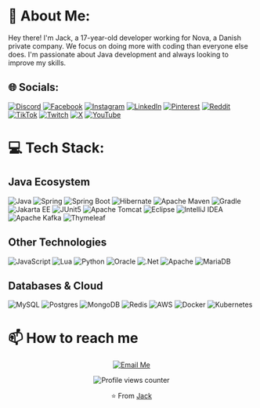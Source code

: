 # 💫 About Me:
Hey there! I'm Jack, a 17-year-old developer working for Nova, a Danish private company. We focus on doing more with coding than everyone else does. I'm passionate about Java development and always looking to improve my skills.

## 🌐 Socials:
[![Discord](https://img.shields.io/badge/Discord-%237289DA.svg?logo=discord&logoColor=white)](https://discord.gg/jackharvest) [![Facebook](https://img.shields.io/badge/Facebook-%231877F2.svg?logo=Facebook&logoColor=white)](https://facebook.com/jackharvest) [![Instagram](https://img.shields.io/badge/Instagram-%23E4405F.svg?logo=Instagram&logoColor=white)](https://instagram.com/jackharvest) [![LinkedIn](https://img.shields.io/badge/LinkedIn-%230077B5.svg?logo=linkedin&logoColor=white)](https://linkedin.com/in/jackharvest) [![Pinterest](https://img.shields.io/badge/Pinterest-%23E60023.svg?logo=Pinterest&logoColor=white)](https://pinterest.com/jackharvest) [![Reddit](https://img.shields.io/badge/Reddit-%23FF4500.svg?logo=Reddit&logoColor=white)](https://reddit.com/user/jackharvest) [![TikTok](https://img.shields.io/badge/TikTok-%23000000.svg?logo=TikTok&logoColor=white)](https://tiktok.com/@jackharvest) [![Twitch](https://img.shields.io/badge/Twitch-%239146FF.svg?logo=Twitch&logoColor=white)](https://twitch.tv/jackharvest) [![X](https://img.shields.io/badge/X-black.svg?logo=X&logoColor=white)](https://x.com/jackharvest) [![YouTube](https://img.shields.io/badge/YouTube-%23FF0000.svg?logo=YouTube&logoColor=white)](https://youtube.com/@jackharvest) 

# 💻 Tech Stack:
## Java Ecosystem
![Java](https://img.shields.io/badge/java-%23ED8B00.svg?style=for-the-badge&logo=openjdk&logoColor=white)
![Spring](https://img.shields.io/badge/spring-%236DB33F.svg?style=for-the-badge&logo=spring&logoColor=white)
![Spring Boot](https://img.shields.io/badge/Spring_Boot-F2F4F9?style=for-the-badge&logo=spring-boot)
![Hibernate](https://img.shields.io/badge/Hibernate-59666C?style=for-the-badge&logo=Hibernate&logoColor=white)
![Apache Maven](https://img.shields.io/badge/Apache%20Maven-C71A36?style=for-the-badge&logo=Apache%20Maven&logoColor=white)
![Gradle](https://img.shields.io/badge/Gradle-02303A.svg?style=for-the-badge&logo=Gradle&logoColor=white)
![Jakarta EE](https://img.shields.io/badge/Jakarta%20EE-F05032.svg?style=for-the-badge&logo=Jakarta%20EE&logoColor=white)
![JUnit5](https://img.shields.io/badge/JUnit5-25A162?style=for-the-badge&logo=junit5&logoColor=white)
![Apache Tomcat](https://img.shields.io/badge/apache%20tomcat-%23F8DC75.svg?style=for-the-badge&logo=apache-tomcat&logoColor=black)
![Eclipse](https://img.shields.io/badge/Eclipse-FE7A16.svg?style=for-the-badge&logo=Eclipse&logoColor=white)
![IntelliJ IDEA](https://img.shields.io/badge/IntelliJIDEA-000000.svg?style=for-the-badge&logo=intellij-idea&logoColor=white)
![Apache Kafka](https://img.shields.io/badge/Apache%20Kafka-000?style=for-the-badge&logo=apachekafka)
![Thymeleaf](https://img.shields.io/badge/Thymeleaf-%23005C0F.svg?style=for-the-badge&logo=Thymeleaf&logoColor=white)

## Other Technologies
![JavaScript](https://img.shields.io/badge/javascript-%23323330.svg?style=for-the-badge&logo=javascript&logoColor=%23F7DF1E)
![Lua](https://img.shields.io/badge/lua-%232C2D72.svg?style=for-the-badge&logo=lua&logoColor=white)
![Python](https://img.shields.io/badge/python-3670A0?style=for-the-badge&logo=python&logoColor=ffdd54)
![Oracle](https://img.shields.io/badge/Oracle-F80000?style=for-the-badge&logo=oracle&logoColor=white)
![.Net](https://img.shields.io/badge/.NET-5C2D91?style=for-the-badge&logo=.net&logoColor=white)
![Apache](https://img.shields.io/badge/apache-%23D42029.svg?style=for-the-badge&logo=apache&logoColor=white)
![MariaDB](https://img.shields.io/badge/MariaDB-003545?style=for-the-badge&logo=mariadb&logoColor=white)

## Databases & Cloud
![MySQL](https://img.shields.io/badge/mysql-%2300f.svg?style=for-the-badge&logo=mysql&logoColor=white)
![Postgres](https://img.shields.io/badge/postgres-%23316192.svg?style=for-the-badge&logo=postgresql&logoColor=white)
![MongoDB](https://img.shields.io/badge/MongoDB-%234ea94b.svg?style=for-the-badge&logo=mongodb&logoColor=white)
![Redis](https://img.shields.io/badge/redis-%23DD0031.svg?style=for-the-badge&logo=redis&logoColor=white)
![AWS](https://img.shields.io/badge/AWS-%23FF9900.svg?style=for-the-badge&logo=amazon-aws&logoColor=white)
![Docker](https://img.shields.io/badge/docker-%230db7ed.svg?style=for-the-badge&logo=docker&logoColor=white)
![Kubernetes](https://img.shields.io/badge/kubernetes-%23326ce5.svg?style=for-the-badge&logo=kubernetes&logoColor=white)

# 📫 How to reach me
<div align="center">
  
[![Email Me](https://img.shields.io/badge/Email-D14836?style=for-the-badge&logo=gmail&logoColor=white)](mailto:your.email@example.com)

</div>

<div align="center">
  <img src="https://komarev.com/ghpvc/?username=jackharvest-eu&style=flat-square&color=blue" alt="Profile views counter"/>
  
  ⭐️ From [Jack](https://github.com/jackharvest-eu)
</div>
